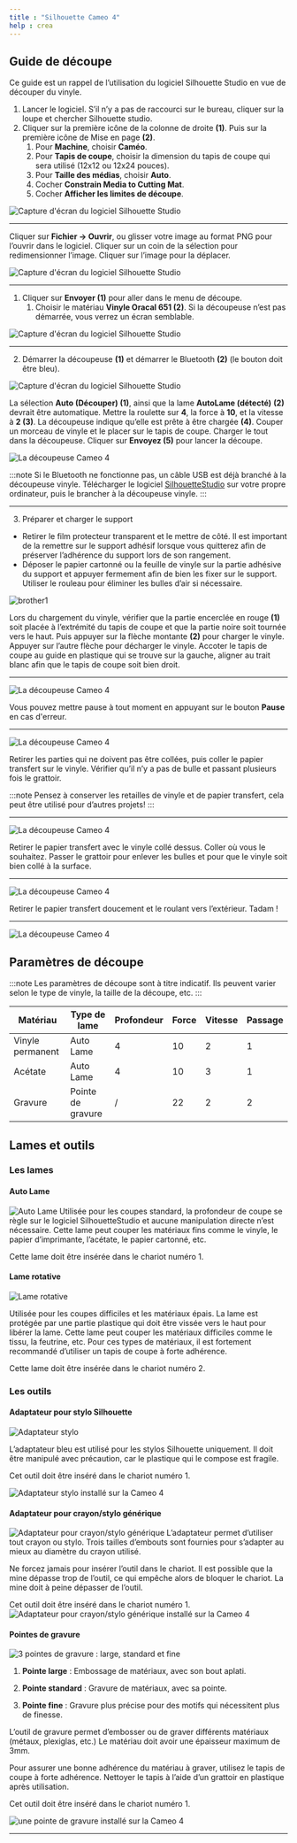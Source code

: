 ```yaml
---
title : "Silhouette Cameo 4"
help : crea
---
```


## Guide de découpe 

Ce guide est un rappel de l’utilisation du logiciel Silhouette Studio en vue de découper du vinyle.

1. Lancer le logiciel. S’il n’y a pas de raccourci sur le bureau, cliquer sur la loupe et chercher Silhouette studio.
2. Cliquer sur la première icône de la colonne de droite **(1)**. Puis sur la première icône de Mise en page **(2)**.
    1. Pour **Machine**, choisir **Caméo**.
    2. Pour **Tapis de coupe**, choisir la dimension du tapis de coupe qui sera utilisé (12x12 ou 12x24 pouces).
    3. Pour **Taille des médias**, choisir **Auto**.
    4. Cocher **Constrain Media to Cutting Mat**.
    5. Cocher **Afficher les limites de découpe**.
        
![Capture d'écran du logiciel Silhouette Studio](/img/docs/cameo1.webp)

---

Cliquer sur **Fichier → Ouvrir**, ou glisser votre image au format PNG pour l’ouvrir dans le logiciel. Cliquer sur un coin de la sélection pour redimensionner l’image. Cliquer sur l’image pour la déplacer.
    
![Capture d'écran du logiciel Silhouette Studio](/img/docs/cameo2.webp)

---

1. Cliquer sur **Envoyer (1)** pour aller dans le menu de découpe.
    1. Choisir le matériau **Vinyle Oracal 651 (2)**. Si la découpeuse n’est pas démarrée, vous verrez un écran semblable.
        
![Capture d'écran du logiciel Silhouette Studio](/img/docs/cameo3.webp)
        
---

2. Démarrer la découpeuse **(1)** et démarrer le Bluetooth **(2)** (le bouton doit être bleu).
    
![Capture d'écran du logiciel Silhouette Studio](/img/docs/cameo4.webp)

La sélection **Auto (Découper) (1)**, ainsi que la lame **AutoLame (détecté)** **(2)** devrait être automatique. Mettre la roulette sur **4**, la force à **10**, et la vitesse à **2 (3)**. 
La découpeuse indique qu’elle est prête à être chargée **(4)**. Couper un morceau de vinyle et le placer sur le tapis de coupe. Charger le tout dans la découpeuse. Cliquer sur **Envoyez (5)** pour lancer la découpe.

![La découpeuse Cameo 4](/img/docs/cameo5.webp)

:::note
Si le Bluetooth ne fonctionne pas, un câble USB est déjà branché à la découpeuse vinyle. Télécharger le logiciel [SilhouetteStudio](https://www.silhouetteamerica.com/software) sur votre propre ordinateur, puis le brancher à la découpeuse vinyle.
:::

---

3. Préparer et charger le support

- Retirer le film protecteur transparent et le mettre de côté. Il est important de la remettre sur le support adhésif lorsque vous quitterez afin de préserver l’adhérence du support lors de son rangement.
- Déposer le papier cartonné ou la feuille de vinyle sur la partie adhésive du support et appuyer fermement afin de bien les fixer sur le support. Utiliser le rouleau pour éliminer les bulles d’air si nécessaire.

![brother1](/img/docs/brother1.webp)

Lors du chargement du vinyle, vérifier que la partie encerclée en rouge **(1)** soit placée à l’extrémité du tapis de coupe et que la partie noire soit tournée vers le haut. Puis appuyer sur la flèche montante **(2)** pour charger le vinyle. Appuyer sur l’autre flèche pour décharger le vinyle. Accoter le tapis de coupe au guide en plastique qui se trouve sur la gauche, aligner au trait blanc afin que le tapis de coupe soit bien droit.

---

![La découpeuse Cameo 4](/img/docs/cameo6.webp)

Vous pouvez mettre pause à tout moment en appuyant sur le bouton **Pause** en cas d'erreur.

---

![La découpeuse Cameo 4](/img/docs/cameo7.webp)

Retirer les parties qui ne doivent pas être collées, puis coller le papier transfert sur le vinyle. Vérifier qu’il n’y a pas de bulle et passant plusieurs fois le grattoir.

:::note
    Pensez à conserver les retailles de vinyle et de papier transfert, cela peut être utilisé pour d’autres projets!
:::

---

![La découpeuse Cameo 4](/img/docs/cameo8.webp)

Retirer le papier transfert avec le vinyle collé dessus. Coller où vous le souhaitez. Passer le grattoir pour enlever les bulles et pour que le vinyle soit bien collé à la surface.

---

![La découpeuse Cameo 4](/img/docs/cameo9.webp)

Retirer le papier transfert doucement et le roulant vers l’extérieur. Tadam !

---

![La découpeuse Cameo 4](/img/docs/cameo10.webp)

## Paramètres de découpe

:::note 
Les paramètres de découpe sont à titre indicatif. Ils peuvent varier selon le type de vinyle, la taille de la découpe, etc.
:::

| Matériau | Type de lame | Profondeur | Force | Vitesse | Passage |
| --- | --- | --- | --- | --- | --- |
| Vinyle permanent | Auto Lame| 4 | 10 | 2 | 1 |
| Acétate | Auto Lame | 4 | 10 | 3 | 1 |
| Gravure | Pointe de gravure | / | 22 | 2 | 2 |

## Lames et outils

### Les lames

#### Auto Lame

![Auto Lame](/img/docs/cameo11.webp)
Utilisée pour les coupes standard, la profondeur de coupe se règle sur le logiciel SilhouetteStudio et aucune manipulation directe n’est nécessaire. Cette lame peut couper les matériaux fins comme le vinyle, le papier d’imprimante, l’acétate, le papier cartonné, etc.

Cette lame doit être insérée dans le chariot numéro 1.

#### Lame rotative

![Lame rotative](/img/docs/cameo18.webp)

Utilisée pour les coupes difficiles et les matériaux épais. La lame est protégée par une partie plastique qui doit être vissée vers le haut pour libérer la lame. Cette lame peut couper les matériaux difficiles comme le tissu, la feutrine, etc. Pour ces types de matériaux, il est fortement recommandé d’utiliser un tapis de coupe à forte adhérence. 

Cette lame doit être insérée dans le chariot numéro 2.

### Les outils

#### Adaptateur pour stylo Silhouette

![Adaptateur stylo](/img/docs/cameo12.webp)

L’adaptateur bleu est utilisé pour les stylos Silhouette uniquement. Il doit être manipulé avec précaution, car le plastique qui le compose est fragile. 

Cet outil doit être inséré dans le chariot numéro 1.

![Adaptateur stylo installé sur la Cameo 4](/img/docs/cameo13.webp)

#### Adaptateur pour crayon/stylo générique
![Adaptateur pour crayon/stylo générique](/img/docs/cameo14.webp)
L’adaptateur permet d’utiliser tout crayon ou stylo. Trois tailles d’embouts sont fournies pour s’adapter au mieux au diamètre du crayon utilisé. 

Ne forcez jamais pour insérer l’outil dans le chariot. Il est possible que la mine dépasse trop de l’outil, ce qui empêche alors de bloquer le chariot. La mine doit à peine dépasser de l’outil.

Cet outil doit être inséré dans le chariot numéro 1.
![Adaptateur pour crayon/stylo générique installé sur la Cameo 4](/img/docs/cameo15.webp)

#### Pointes de gravure

![3 pointes de gravure : large, standard et fine](/img/docs/cameo16.webp)

1. **Pointe large** : Embossage de matériaux, avec son bout aplati.

2. **Pointe standard** : Gravure de matériaux, avec sa pointe.

3. **Pointe fine** : Gravure plus précise pour des motifs qui nécessitent plus de finesse.

L’outil de gravure permet d’embosser ou de graver différents matériaux (métaux, plexiglas, etc.) Le matériau doit avoir une épaisseur maximum de 3mm. 

Pour assurer une bonne adhérence du matériau à graver, utilisez le tapis de coupe à forte adhérence. Nettoyer le tapis à l’aide d’un grattoir en plastique après utilisation.

Cet outil doit être inséré dans le chariot numéro 1.

![une pointe de gravure installé sur la Cameo 4](/img/docs/cameo17.webp)

---

